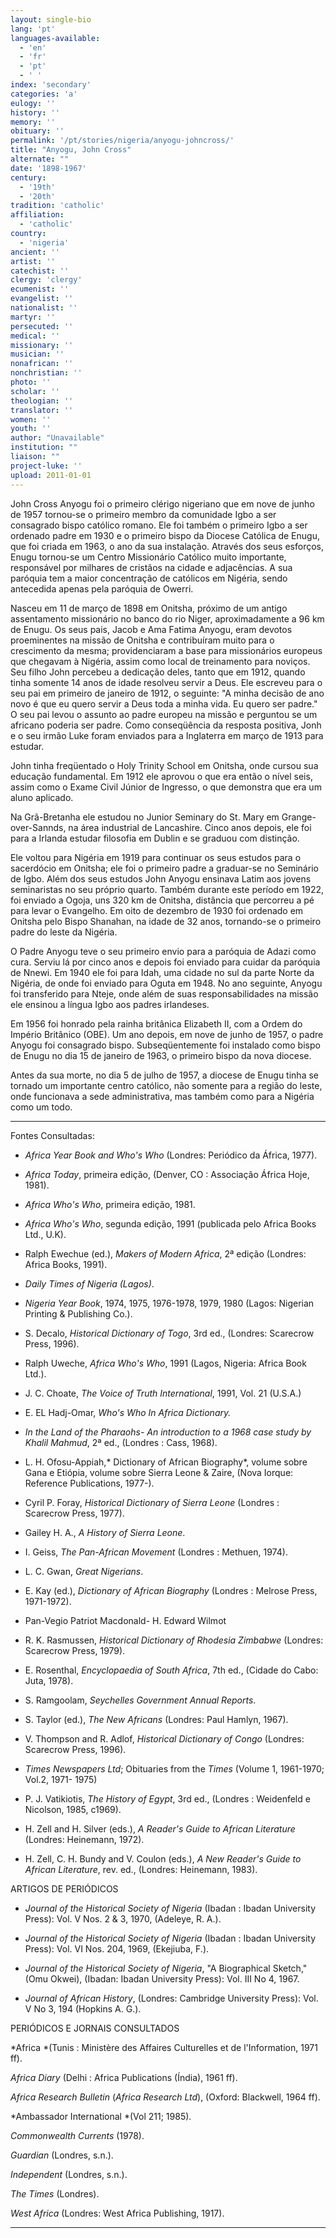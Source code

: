 ```yaml
---
layout: single-bio
lang: 'pt'
languages-available:
  - 'en'
  - 'fr'
  - 'pt'
  - ' '
index: 'secondary'
categories: 'a'
eulogy: ''
history: ''
memory: ''
obituary: ''
permalink: '/pt/stories/nigeria/anyogu-johncross/'
title: "Anyogu, John Cross"
alternate: ""
date: '1898-1967'
century:
  - '19th'
  - '20th'
tradition: 'catholic'
affiliation:
  - 'catholic'
country:
  - 'nigeria'
ancient: ''
artist: ''
catechist: ''
clergy: 'clergy'
ecumenist: ''
evangelist: ''
nationalist: ''
martyr: ''
persecuted: ''
medical: ''
missionary: ''
musician: ''
nonafrican: ''
nonchristian: ''
photo: ''
scholar: ''
theologian: ''
translator: ''
women: ''
youth: ''
author: "Unavailable"
institution: ""
liaison: ""
project-luke: ''
upload: 2011-01-01
---
```




John Cross Anyogu foi o primeiro clérigo nigeriano que em nove de junho de 1957 tornou-se o primeiro membro da comunidade Igbo a ser consagrado bispo católico romano. Ele foi também o primeiro Igbo a ser ordenado padre em 1930 e o primeiro bispo da Diocese Católica de Enugu, que foi criada em 1963, o ano da sua instalação. Através dos seus esforços, Enugu tornou-se um Centro Missionário Católico muito importante, responsável por milhares de cristãos na cidade e adjacências. A sua paróquia tem a maior concentração de católicos em Nigéria, sendo antecedida apenas pela paróquia de Owerri.

Nasceu em 11 de março de 1898 em Onitsha, próximo de um antigo assentamento missionário no banco do rio Niger, aproximadamente a 96 km de Enugu. Os seus pais, Jacob e Ama Fatima Anyogu, eram devotos proeminentes na missão de Onitsha e contribuíram muito para o crescimento da mesma; providenciaram a base para missionários europeus que chegavam à Nigéria, assim como local de treinamento para noviços. Seu filho John percebeu a dedicação deles, tanto que em 1912, quando tinha somente 14 anos de idade resolveu servir a Deus. Ele escreveu para o seu pai em primeiro de janeiro de 1912, o seguinte: "A minha decisão de ano novo é que eu quero servir a Deus toda a minha vida. Eu quero ser padre." O seu pai levou o assunto ao padre europeu na missão e perguntou se um africano poderia ser padre. Como conseqüência da resposta positiva, Jonh e o seu irmão Luke foram enviados para a Inglaterra em março de 1913 para estudar.

John tinha freqüentado o Holy Trinity School em Onitsha, onde cursou sua educação fundamental. Em 1912 ele aprovou o que era então o nível seis, assim como o Exame Civil Júnior de Ingresso, o que demonstra que era um aluno aplicado.

Na Grã-Bretanha ele estudou no Junior Seminary do St. Mary em Grange-over-Sannds, na área industrial de Lancashire. Cinco anos depois, ele foi para a Irlanda estudar filosofia em Dublin e se graduou com distinção.

Ele voltou para Nigéria em 1919 para continuar os seus estudos para o sacerdócio em Onitsha; ele foi o primeiro padre a graduar-se no Seminário de Igbo. Além dos seus estudos John Anyogu ensinava Latim aos jovens seminaristas no seu próprio quarto. Também durante este período em 1922, foi enviado a Ogoja, uns 320 km de Onitsha, distância que percorreu a pé para levar o Evangelho. Em oito de dezembro de 1930 foi ordenado em Onitsha pelo Bispo Shanahan, na idade de 32 anos, tornando-se o primeiro padre do leste da Nigéria.

O Padre Anyogu teve o seu primeiro envio para a paróquia de Adazi como cura. Serviu lá por cinco anos e depois foi enviado para cuidar da paróquia de Nnewi. Em 1940 ele foi para Idah, uma cidade no sul da parte Norte da Nigéria, de onde foi enviado para Oguta em 1948. No ano seguinte, Anyogu foi transferido para Nteje, onde além de suas responsabilidades na missão ele ensinou a língua Igbo aos padres irlandeses.

Em 1956 foi honrado pela rainha britânica Elizabeth II, com a Ordem do Império Britânico (OBE). Um ano depois, em nove de junho de 1957, o padre Anyogu foi consagrado bispo. Subseqüentemente foi instalado como bispo de Enugu no dia 15 de janeiro de 1963, o primeiro bispo da nova diocese.

Antes da sua morte, no dia 5 de julho de 1957, a diocese de Enugu tinha se tornado um importante centro católico, não somente para a região do leste, onde funcionava a sede administrativa, mas também como para a Nigéria como um todo.



---

Fontes Consultadas:

* *Africa Year Book and Who's Who* (Londres: Periódico da África, 1977).

* *Africa Today*, primeira edição, (Denver, CO : Associação África Hoje, 1981).

* *Africa Who's Who*, primeira edição, 1981.

* *Africa Who's Who*, segunda edição, 1991 (publicada pelo Africa Books Ltd., U.K).

* Ralph Ewechue (ed.), *Makers of Modern Africa*, 2ª edição (Londres: Africa Books, 1991).

* *Daily Times of Nigeria (Lagos)*.

* *Nigeria Year Book*, 1974, 1975, 1976-1978, 1979, 1980 (Lagos: Nigerian Printing & Publishing Co.).

* S. Decalo, *Historical Dictionary of Togo*, 3rd ed., (Londres: Scarecrow Press, 1996).

* Ralph Uweche, *Africa Who's Who*, 1991 (Lagos, Nigeria: Africa Book Ltd.).

* J. C. Choate, *The Voice of Truth International*, 1991, Vol. 21 (U.S.A.)

* E. EL Hadj-Omar, *Who's Who In Africa Dictionary.*

* *In the Land of the Pharaohs- An introduction to a 1968 case study by Khalil Mahmud*, 2ª ed., (Londres : Cass, 1968).

* L. H. Ofosu-Appiah,* Dictionary of African Biography*, volume sobre Gana e Etiópia, volume sobre Sierra Leone & Zaire, (Nova Iorque: Reference Publications, 1977-).

* Cyril P. Foray, *Historical Dictionary of Sierra Leone* (Londres : Scarecrow Press, 1977).

* Gailey H. A., *A History of Sierra Leone*.

* I. Geiss, *The Pan-African Movement* (Londres : Methuen, 1974).

* L. C. Gwan, *Great Nigerians*.

* E. Kay (ed.), *Dictionary of African Biography* (Londres : Melrose Press, 1971-1972).

* Pan-Vegio Patriot Macdonald- H. Edward Wilmot

* R. K. Rasmussen, *Historical Dictionary of Rhodesia Zimbabwe* (Londres: Scarecrow Press, 1979).

* E. Rosenthal, *Encyclopaedia of South Africa*, 7th ed., (Cidade do Cabo: Juta, 1978).

* S. Ramgoolam, *Seychelles Government Annual Reports*.

* S. Taylor (ed.), *The New Africans* (Londres: Paul Hamlyn, 1967).

* V. Thompson and R. Adlof, *Historical Dictionary of Congo* (Londres: Scarecrow Press, 1996).

* *Times Newspapers Ltd*; Obituaries from the *Times* (Volume 1, 1961-1970; Vol.2, 1971- 1975)

* P. J. Vatikiotis, *The History of Egypt*, 3rd ed., (Londres : Weidenfeld e Nicolson, 1985, c1969).

* H. Zell and H. Silver (eds.), *A Reader's Guide to African Literature* (Londres: Heinemann, 1972).

* H. Zell, C. H. Bundy and V. Coulon (eds.), *A New Reader's Guide to African Literature*, rev. ed., (Londres: Heinemann, 1983).

ARTIGOS DE PERIÓDICOS

* *Journal of the Historical Society of Nigeria* (Ibadan : Ibadan University Press): Vol. V Nos. 2 & 3, 1970, (Adeleye, R. A.).

* *Journal of the Historical Society of Nigeria* (Ibadan : Ibadan University Press): Vol. VI Nos. 204, 1969, (Ekejiuba, F.).

* *Journal of the Historical Society of Nigeria*, "A Biographical Sketch," (Omu Okwei), (Ibadan: Ibadan University Press): Vol. III No 4, 1967.

* *Journal of African History*, (Londres: Cambridge University Press): Vol. V No 3, 194 (Hopkins A. G.).

PERIÓDICOS E JORNAIS CONSULTADOS

*Africa *(Tunis : Ministère des Affaires Culturelles et de l'Information, 1971 ff).

*Africa Diary* (Delhi : Africa Publications (Índia), 1961 ff).

*Africa Research Bulletin* (*Africa Research Ltd*), (Oxford: Blackwell, 1964 ff).

*Ambassador International *(Vol 211; 1985).

*Commonwealth Currents* (1978).

*Guardian* (Londres, s.n.).

*Independent* (Londres, s.n.).

*The Times* (Londres).

*West Africa* (Londres: West Africa Publishing, 1917).

---
